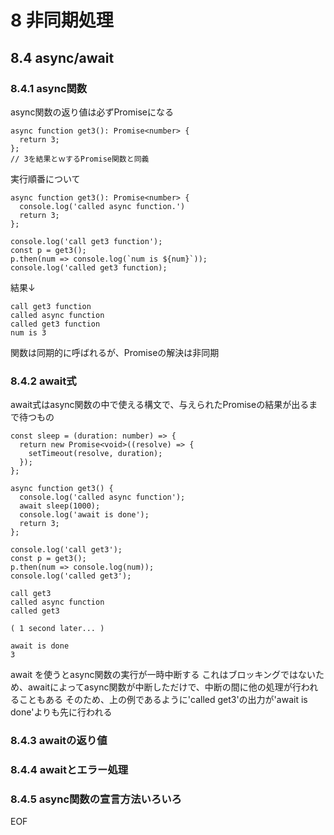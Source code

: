 # 8 非同期処理
## 8.4 async/await
### 8.4.1 async関数

async関数の返り値は必ずPromiseになる

```
async function get3(): Promise<number> {
  return 3;
};
// 3を結果とｗするPromise関数と同義
```

実行順番について

```
async function get3(): Promise<number> {
  console.log('called async function.')
  return 3;
};

console.log('call get3 function');
const p = get3();
p.then(num => console.log(`num is ${num}`));
console.log('called get3 function);
```

結果↓

```
call get3 function
called async function
called get3 function
num is 3
```

関数は同期的に呼ばれるが、Promiseの解決は非同期

### 8.4.2 await式

await式はasync関数の中で使える構文で、与えられたPromiseの結果が出るまで待つもの

```
const sleep = (duration: number) => {
  return new Promise<void>((resolve) => {
    setTimeout(resolve, duration);
  });
};

async function get3() {
  console.log('called async function');
  await sleep(1000);
  console.log('await is done');
  return 3;
};

console.log('call get3');
const p = get3();
p.then(num => console.log(num));
console.log('called get3');
```

```
call get3
called async function
called get3

( 1 second later... )

await is done
3
```

await を使うとasync関数の実行が一時中断する
これはブロッキングではないため、awaitによってasync関数が中断しただけで、中断の間に他の処理が行われることもある
そのため、上の例であるように'called get3'の出力が'await is done'よりも先に行われる


### 8.4.3 awaitの返り値





### 8.4.4 awaitとエラー処理






### 8.4.5 async関数の宣言方法いろいろ











EOF
